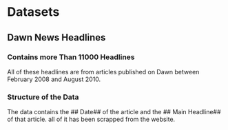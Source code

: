 # Datasets

## Dawn News Headlines
### Contains more Than 11000 Headlines
All of these headlines are from articles published on Dawn between February 2008 and August 2010.
### Structure of the Data
The data contains the ## Date## of the article and the ## Main Headline## of that article.
all of it has been scrapped from the website.
